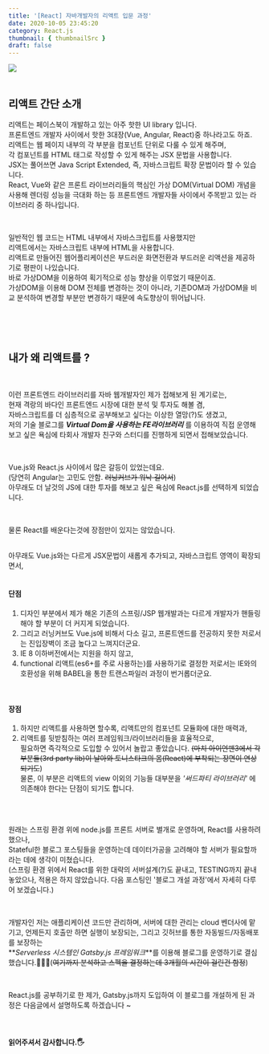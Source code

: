 ```yaml
---
title: '[React] 자바개발자의 리액트 입문 과정'
date: 2020-10-05 23:45:20
category: React.js
thumbnail: { thumbnailSrc }
draft: false
---
```


![](/images/react_logo.png)
<br><br>

## 리액트 간단 소개

리액트는 페이스북이 개발하고 있는 아주 핫한 UI library 입니다.<br>
프론트엔드 개발자 사이에서 핫한 3대장(Vue, Angular, React)중 하나라고도 하죠.<br>
리액트는 웹 페이지 내부의 각 부분을 컴포넌트 단위로 다룰 수 있게 해주며, <br>
각 컴포넌트를 HTML 태그로 작성할 수 있게 해주는 JSX 문법을 사용합니다. <br>
JSX는 풀어쓰면 Java Script Extended, 즉, 자바스크립트 확장 문법이라 할 수 있습니다. <br>
React, Vue와 같은 프론트 라이브러리들의 핵심인 가상 DOM(Virtual DOM) 개념을 사용해 렌더링 성능을 극대화 하는 등 프론트엔드 개발자들 사이에서 주목받고 있는 라이브러리 중 하나입니다.

<br>

일반적인 웹 코드는 HTML 내부에서 자바스크립트를 사용했지만 <br>
리액트에서는 자바스크립트 내부에 HTML을 사용합니다. <br>
리액트로 만들어진 웹어플리케이션은 부드러운 화면전환과 부드러운 리액션을 제공하기로 평판이 나있습니다.<br>
바로 가상DOM을 이용하여 획기적으로 성능 향상을 이루었기 때문이죠.<br>
가상DOM을 이용해 DOM 전체를 변경하는 것이 아니라, 기존DOM과 가상DOM을 비교 분석하여 변경할 부분만 변경하기 때문에 속도향상이 뛰어납니다.

<br><br><br>

## 내가 왜 리액트를 ?

<br>

이런 프론트엔드 라이브러리를 자바 웹개발자인 제가 접해보게 된 계기로는, <br>
현재 격랑의 바다인 프론트엔드 시장에 대한 분석 및 투자도 해볼 겸,<br>
자바스크립트를 더 심층적으로 공부해보고 싶다는 이상한 열망(?)도 생겼고, <br>
저의 기술 블로그를 **_Virtual Dom을 사용하는 FE라이브러리_** 를 이용하여 직접 운영해보고 싶은 욕심에 타회사 개발자 친구와 스터디를 진행하게 되면서 접해보았습니다.

<br>

Vue.js와 React.js 사이에서 많은 갈등이 있었는데요.<br>
(당연히 Angular는 고민도 안함. ~~러닝커브가 워낙 길어서~~)<br>
아무래도 더 날것의 JS에 대한 투자를 해보고 싶은 욕심에 React.js를 선택하게 되었습니다. <br>

<br>

물론 React를 배운다는것에 장점만이 있지는 않았습니다.

<br>
아무래도 Vue.js와는 다르게 JSX문법이 새롭게 추가되고, 자바스크립트 영역이 확장되면서,<br>

<br>

#### 단점

1. 디자인 부분에서 제가 해온 기존의 스프링/JSP 웹개발과는 다르게 개발자가 핸들링해야 할 부분이 더 커지게 되었습니다. <br>
2. 그리고 러닝커브도 Vue.js에 비해서 다소 길고, 프론트엔드를 전공하지 못한 저로서는 진입장벽이 조금 높다고 느껴지더군요.
3. IE 8 이하버전에서는 지원을 하지 않고,
4. functional 리액트(es6+를 주로 사용하는)를 사용하기로 결정한 저로서는 IE와의 호환성을 위해 BABEL을 통한 트랜스파일러 과정이 번거롭더군요.

<br>

#### 장점

1. 하지만 리액트를 사용하면 할수록, 리액트만의 컴포넌트 모듈화에 대한 매력과, <br>
2. 리액트를 뒷받침하는 여러 프레임워크/라이브러리들을 효율적으로,<br> 필요하면 즉각적으로 도입할 수 있어서 놀랍고 좋았습니다.
   ~~(마치 아이언맨3에서 각 부분들(3rd party lib)이 날아와 토니스타크의 몸(React)에 부착되는 장면이 연상되기도~~) <br>
   물론, 이 부분은 리액트의 view 이외의 기능들 대부분을 _'써드파티 라이브러리'_ 에 의존해야 한다는 단점이 되기도 합니다.

<br>
<br>

원래는 스프링 환경 위에 node.js를 프론트 서버로 별개로 운영하며, React를 사용하려 했으나,<br>
Stateful한 블로그 포스팅들을 운영하는데 데이터가공을 고려해야 할 서버가 필요할까 라는 데에 생각이 미쳤습니다.<br>
(스프링 환경 위에서 React를 위한 대략의 서버설계(?)도 끝내고, TESTING까지 끝내놓았으나, 적용은 하지 않았습니다.
다음 포스팅인 '블로그 개설 과정'에서 자세히 다루어 보겠습니다.)<br>

<br>

개발자인 저는 애플리케이션 코드만 관리하며, 서버에 대한 관리는 cloud 벤더사에 맡기고, 언제든지 호출만 하면 실행이 보장되는, 그리고 깃허브를 통한 자동빌드/자동배포를 보장하는<br>
**_Serverless 시스템인 Gatsby.js 프레임워크_**를 이용해 블로그를 운영하기로 결심했습니다.👏👏👏(~~여기까지 분석하고 스펙을 결정하는데 3개월의 시간이 걸린건 함정~~)

<br>

React.js를 공부하기로 한 제가, Gatsby.js까지 도입하여 이 블로그를 개설하게 된 과정은 다음글에서 설명하도록 하겠습니다 ~
<br>
<br>
<br>

#### 읽어주셔서 감사합니다.🖐
